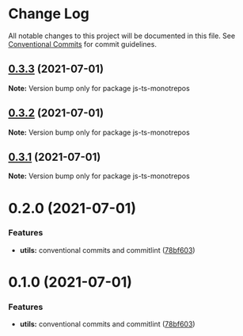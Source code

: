 # Change Log

All notable changes to this project will be documented in this file.
See [Conventional Commits](https://conventionalcommits.org) for commit guidelines.

## [0.3.3](https://github.com/mike-north/js-ts-monorepos/compare/v0.3.2...v0.3.3) (2021-07-01)

**Note:** Version bump only for package js-ts-monotrepos





## [0.3.2](https://github.com/mike-north/js-ts-monorepos/compare/v0.3.1...v0.3.2) (2021-07-01)

**Note:** Version bump only for package js-ts-monotrepos





## [0.3.1](https://github.com/mike-north/js-ts-monorepos/compare/v0.3.0...v0.3.1) (2021-07-01)

**Note:** Version bump only for package js-ts-monotrepos





# 0.2.0 (2021-07-01)


### Features

* **utils:** conventional commits and commitlint ([78bf603](https://github.com/mike-north/js-ts-monorepos/commit/78bf603e58f0c9b0e28766a185b173022717b7aa))





# 0.1.0 (2021-07-01)


### Features

* **utils:** conventional commits and commitlint ([78bf603](https://github.com/mike-north/js-ts-monorepos/commit/78bf603e58f0c9b0e28766a185b173022717b7aa))
